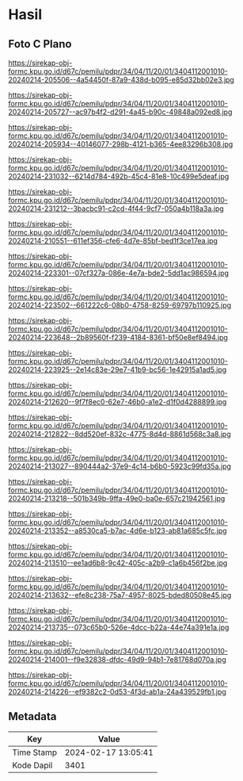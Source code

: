 # Hasil

## Foto C Plano

https://sirekap-obj-formc.kpu.go.id/d67c/pemilu/pdpr/34/04/11/20/01/3404112001010-20240214-205506--4a54450f-87a9-438d-b095-e85d32bb02e3.jpg

https://sirekap-obj-formc.kpu.go.id/d67c/pemilu/pdpr/34/04/11/20/01/3404112001010-20240214-205727--ac97b4f2-d291-4a45-b90c-49848a092ed8.jpg

https://sirekap-obj-formc.kpu.go.id/d67c/pemilu/pdpr/34/04/11/20/01/3404112001010-20240214-205934--40146077-298b-4121-b365-4ee83296b308.jpg

https://sirekap-obj-formc.kpu.go.id/d67c/pemilu/pdpr/34/04/11/20/01/3404112001010-20240214-231032--6214d784-492b-45c4-81e8-10c499e5deaf.jpg

https://sirekap-obj-formc.kpu.go.id/d67c/pemilu/pdpr/34/04/11/20/01/3404112001010-20240214-231212--3bacbc91-c2cd-4f44-9cf7-050a4b118a3a.jpg

https://sirekap-obj-formc.kpu.go.id/d67c/pemilu/pdpr/34/04/11/20/01/3404112001010-20240214-210551--611ef356-cfe6-4d7e-85bf-bed1f3ce17ea.jpg

https://sirekap-obj-formc.kpu.go.id/d67c/pemilu/pdpr/34/04/11/20/01/3404112001010-20240214-223301--07cf327a-086e-4e7a-bde2-5dd1ac986594.jpg

https://sirekap-obj-formc.kpu.go.id/d67c/pemilu/pdpr/34/04/11/20/01/3404112001010-20240214-223502--661222c6-08b0-4758-8259-69797b110925.jpg

https://sirekap-obj-formc.kpu.go.id/d67c/pemilu/pdpr/34/04/11/20/01/3404112001010-20240214-223648--2b89560f-f239-4184-8361-bf50e8ef8494.jpg

https://sirekap-obj-formc.kpu.go.id/d67c/pemilu/pdpr/34/04/11/20/01/3404112001010-20240214-223925--2e14c83e-29e7-41b9-bc56-1e42915a1ad5.jpg

https://sirekap-obj-formc.kpu.go.id/d67c/pemilu/pdpr/34/04/11/20/01/3404112001010-20240214-212620--9f7f8ec0-62e7-46b0-a1e2-d1f0d4288899.jpg

https://sirekap-obj-formc.kpu.go.id/d67c/pemilu/pdpr/34/04/11/20/01/3404112001010-20240214-212822--8dd520ef-832c-4775-8d4d-8861d568c3a8.jpg

https://sirekap-obj-formc.kpu.go.id/d67c/pemilu/pdpr/34/04/11/20/01/3404112001010-20240214-213027--890444a2-37e9-4c14-b6b0-5923c99fd35a.jpg

https://sirekap-obj-formc.kpu.go.id/d67c/pemilu/pdpr/34/04/11/20/01/3404112001010-20240214-213218--501b349b-9ffa-49e0-ba0e-657c21942561.jpg

https://sirekap-obj-formc.kpu.go.id/d67c/pemilu/pdpr/34/04/11/20/01/3404112001010-20240214-213352--a8530ca5-b7ac-4d6e-b123-ab81a685c5fc.jpg

https://sirekap-obj-formc.kpu.go.id/d67c/pemilu/pdpr/34/04/11/20/01/3404112001010-20240214-213510--ee1ad6b8-9c42-405c-a2b9-c1a6b456f2be.jpg

https://sirekap-obj-formc.kpu.go.id/d67c/pemilu/pdpr/34/04/11/20/01/3404112001010-20240214-213632--efe8c238-75a7-4957-8025-bded80508e45.jpg

https://sirekap-obj-formc.kpu.go.id/d67c/pemilu/pdpr/34/04/11/20/01/3404112001010-20240214-213735--073c65b0-526e-4dcc-b22a-44e74a391e1a.jpg

https://sirekap-obj-formc.kpu.go.id/d67c/pemilu/pdpr/34/04/11/20/01/3404112001010-20240214-214001--f9e32838-dfdc-49d9-94b1-7e81768d070a.jpg

https://sirekap-obj-formc.kpu.go.id/d67c/pemilu/pdpr/34/04/11/20/01/3404112001010-20240214-214226--ef9382c2-0d53-4f3d-ab1a-24a439529fb1.jpg


## Metadata

| Key        | Value               |
| ---------- | ------------------- |
| Time Stamp | 2024-02-17 13:05:41 |
| Kode Dapil | 3401                |



